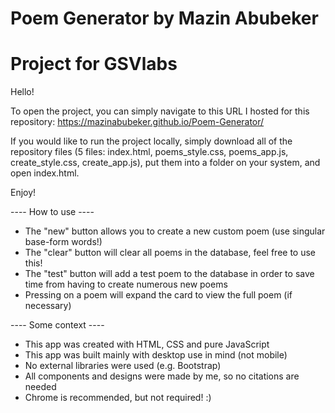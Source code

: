 # Poem Generator by Mazin Abubeker
# Project for GSVlabs

Hello!

To open the project, you can simply navigate to this URL I hosted for this repository:
https://mazinabubeker.github.io/Poem-Generator/

If you would like to run the project locally, simply download all of the repository files (5 files: index.html, poems_style.css, poems_app.js, create_style.css, create_app.js), put them into a folder on your system, and open index.html.

Enjoy!

---- How to use ----

- The "new" button allows you to create a new custom poem (use singular base-form words!)
- The "clear" button will clear all poems in the database, feel free to use this!
- The "test" button will add a test poem to the database in order to save time from having to create numerous new poems
- Pressing on a poem will expand the card to view the full poem (if necessary)



---- Some context ----

- This app was created with HTML, CSS and pure JavaScript
- This app was built mainly with desktop use in mind (not mobile)
- No external libraries were used (e.g. Bootstrap)
- All components and designs were made by me, so no citations are needed
- Chrome is recommended, but not required! :)